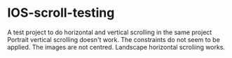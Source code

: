 # IOS-scroll-testing
A test project to do horizontal and vertical scrolling in the same project
Portrait vertical scrolling doesn't work.  The constraints do not seem to be applied.  The images are not centred.
Landscape horizontal scroliing works.
